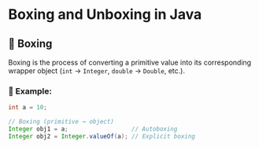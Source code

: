 # Boxing and Unboxing in Java

## 🔹 Boxing

Boxing is the process of converting a primitive value into its corresponding wrapper object (`int` → `Integer`, `double` → `Double`, etc.).

### 🔸 Example:

```java
int a = 10;

// Boxing (primitive → object)
Integer obj1 = a;                  // Autoboxing
Integer obj2 = Integer.valueOf(a); // Explicit boxing
